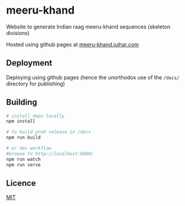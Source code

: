 # meeru-khand
Website to generate Indian raag meeru-khand sequences (skeleton divisions) 

Hosted using github pages at [meeru-khand.jujhar.com](https://meeru-khand.jujhar.com)

## Deployment

Deploying using github pages (hence the unorthodox use of the `/docs/` directory for publishing)

## Building

```bash
# install deps locally
npm install

# to build prod release in /docs
npm run build

# or dev workflow
#browse to http://localhost:8080/
npm run watch
npm run serve
```

## Licence

[MIT](LICENSE)